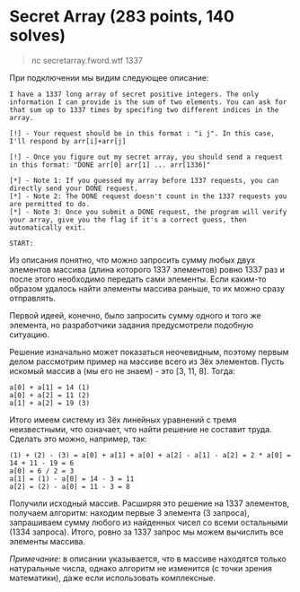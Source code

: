 # Secret Array (283 points, 140 solves)

> nc secretarray.fword.wtf 1337

При подключении мы видим следующее описание:
```
I have a 1337 long array of secret positive integers. The only information I can provide is the sum of two elements. You can ask for that sum up to 1337 times by specifing two different indices in the array.

[!] - Your request should be in this format : "i j". In this case, I'll respond by arr[i]+arr[j]

[!] - Once you figure out my secret array, you should send a request in this format: "DONE arr[0] arr[1] ... arr[1336]"

[*] - Note 1: If you guessed my array before 1337 requests, you can directly send your DONE request.
[*] - Note 2: The DONE request doesn't count in the 1337 requests you are permitted to do.
[*] - Note 3: Once you submit a DONE request, the program will verify your array, give you the flag if it's a correct guess, then automatically exit.

START:
```

Из описания понятно, что можно запросить сумму любых двух элементов массива (длина которого 1337 элементов) ровно 1337 раз и после этого необходимо передать сами элементы. Если каким-то образом удалось найти элементы массива раньше, то их можно сразу отправлять.

Первой идеей, конечно, было запросить сумму одного и того же элемента, но разработчики задания предусмотрели подобную ситуацию.

Решение изначально может показаться неочевидным, поэтому первым делом рассмотрим пример на массиве всего из 3ёх элементов. Пусть искомый массив a (мы его не знаем) - это [3, 11, 8]. Тогда:
```
a[0] + a[1] = 14 (1)
a[0] + a[2] = 11 (2)
a[1] + a[2] = 19 (3)
```
Итого имеем систему из 3ёх линейных уравнений с тремя неизвестными, что означает, что найти решение не составит труда. Сделать это можно, например, так:
```
(1) + (2) - (3) = a[0] + a[1] + a[0] + a[2] - a[1] - a[2] = 2 * a[0] = 14 + 11 - 19 = 6
a[0] = 6 / 2 = 3
a[1] = (1) - a[0] = 14 - 3 = 11
a[2] = (2) - a[0] = 11 - 3 = 8
```
Получили исходный массив. Расширяя это решение на 1337 элементов, получаем алгоритм: находим первые 3 элемента (3 запроса), запрашиваем сумму любого из найденных чисел со всеми остальными (1334 запроса). Итого, ровно за 1337 запрос мы можем вычислить все элементы массива.

*Примечание:* в описании указывается, что в массиве находятся только натуральные числа, однако алгоритм не изменится (с  точки зрения математики), даже если использовать комплексные.
